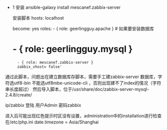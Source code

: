
- 1 安装
   ansible-galaxy install mescanef.zabbix-server

   安装脚本
	hosts: localhost
        
  	become: yes
  	roles:
    	- { role: geerlingguy.apache }
    	# 如果要安装数据库
	#    - { role: geerlingguy.mysql } 
     	- { role: mescanef.zabbix-server }
        zabbix_vhost= false'

 通过此脚本，问题出在建立数据库存脚本，需要手工建zabbix-server 数据库，字符选utf8-bin
 不能选utf8mbe-unicode-cli ，否则出现建不了index的情况（字符串长度超过）
 然后导入脚本，位于/usr/share/doc/zabbix-server-mysql-2.4.8/create/

 ip/zabbix 登陆 用户Admin 密码zabbix

 进入后可能出现红色提示时区没有设置，administration中的installation进行检查
 在/etc/php.ini date.timezone = Asia/Shanghai


